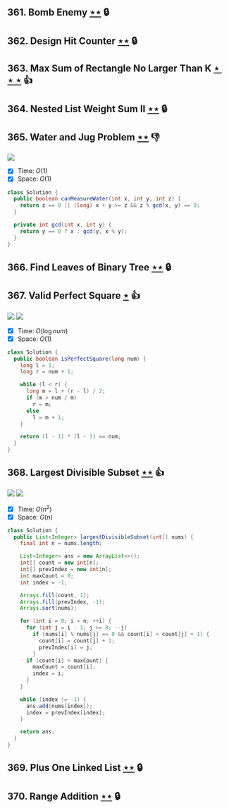 ## 361. Bomb Enemy [$\star\star$](https://leetcode.com/problems/bomb-enemy) 🔒

## 362. Design Hit Counter [$\star\star$](https://leetcode.com/problems/design-hit-counter) 🔒

## 363. Max Sum of Rectangle No Larger Than K [$\star\star\star$](https://leetcode.com/problems/max-sum-of-rectangle-no-larger-than-k) :thumbsup:

## 364. Nested List Weight Sum II [$\star\star$](https://leetcode.com/problems/nested-list-weight-sum-ii) 🔒

## 365. Water and Jug Problem [$\star\star$](https://leetcode.com/problems/water-and-jug-problem) :thumbsdown:

![](https://img.shields.io/badge/-Math-434343.svg?style=flat-square)

- [x] Time: $O(1)$
- [x] Space: $O(1)$

```java
class Solution {
  public boolean canMeasureWater(int x, int y, int z) {
    return z == 0 || (long) x + y >= z && z % gcd(x, y) == 0;
  }

  private int gcd(int x, int y) {
    return y == 0 ? x : gcd(y, x % y);
  }
}
```

## 366. Find Leaves of Binary Tree [$\star\star$](https://leetcode.com/problems/find-leaves-of-binary-tree) 🔒

## 367. Valid Perfect Square [$\star$](https://leetcode.com/problems/valid-perfect-square) :thumbsup:

![](https://img.shields.io/badge/-Binary%20Search-1B813E.svg?style=flat-square) ![](https://img.shields.io/badge/-Math-434343.svg?style=flat-square)

- [x] Time: $O(\log num)$
- [x] Space: $O(1)$

```java
class Solution {
  public boolean isPerfectSquare(long num) {
    long l = 1;
    long r = num + 1;

    while (l < r) {
      long m = l + (r - l) / 2;
      if (m > num / m)
        r = m;
      else
        l = m + 1;
    }

    return (l - 1) * (l - 1) == num;
  }
}
```

## 368. Largest Divisible Subset [$\star\star$](https://leetcode.com/problems/largest-divisible-subset) :thumbsup:

![](https://img.shields.io/badge/-Dynamic%20Programming-113285.svg?style=flat-square) ![](https://img.shields.io/badge/-Math-434343.svg?style=flat-square)

- [x] Time: $O(n^2)$
- [x] Space: $O(n)$

```java
class Solution {
  public List<Integer> largestDivisibleSubset(int[] nums) {
    final int n = nums.length;

    List<Integer> ans = new ArrayList<>();
    int[] count = new int[n];
    int[] prevIndex = new int[n];
    int maxCount = 0;
    int index = -1;

    Arrays.fill(count, 1);
    Arrays.fill(prevIndex, -1);
    Arrays.sort(nums);

    for (int i = 0; i < n; ++i) {
      for (int j = i - 1; j >= 0; --j)
        if (nums[i] % nums[j] == 0 && count[i] < count[j] + 1) {
          count[i] = count[j] + 1;
          prevIndex[i] = j;
        }
      if (count[i] > maxCount) {
        maxCount = count[i];
        index = i;
      }
    }

    while (index != -1) {
      ans.add(nums[index]);
      index = prevIndex[index];
    }

    return ans;
  }
}
```

## 369. Plus One Linked List [$\star\star$](https://leetcode.com/problems/plus-one-linked-list) 🔒

## 370. Range Addition [$\star\star$](https://leetcode.com/problems/range-addition) 🔒
